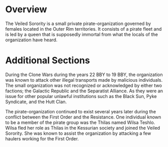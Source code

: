 # Overview
The Veiled Sorority is a small private pirate-organization governed by females located in the Outer Rim territories.
It consists of a pirate fleet and is led by a queen that is supposedly immortal from what the locals of the organization have heard.

# Additional Sections
During the Clone Wars during the years 22 BBY to 19 BBY, the organization was known to attack other illegal transports made by malicious individuals.
The small organization was not recognized or acknowledged by either two factions; the Galactic Republic and the Separatist Alliance.
As they were an issue for other popular unlawful institutions such as the Black Sun, Pyke Syndicate, and the Hutt Clan.


The pirate-organization continued to exist several years later during the conflict between the First Order and the Resistance.
One individual known to be a member of the pirate group was the Thilas named Wilsa Teshlo.
Wilsa fled her role as Thilas in the Kessurian society and joined the Veiled Sorority.
She was known to assist the organization by attacking a few haulers working for the First Order.